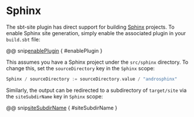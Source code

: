 # Sphinx

The sbt-site plugin has direct support for building [Sphinx] projects. To enable Sphinx site generation, simply enable the associated plugin in your `build.sbt` file:

@@ snip[enablePlugin](/src/sbt-test/sphinx/can-use-sphinx/build.sbt) { #enablePlugin }

This assumes you have a Sphinx project under the `src/sphinx` directory. To change this, set the `sourceDirectory` key in the `Sphinx` scope:

```sbt
Sphinx / sourceDirectory := sourceDirectory.value / "androsphinx"
```

Similarly, the output can be redirected to a subdirectory of `target/site` via the `siteSubdirName` key in `Sphinx` scope:

@@ snip[siteSubdirName](/src/sbt-test/sphinx/can-use-sphinx/build.sbt) { #siteSubdirName }

[Sphinx]: http://sphinx-doc.org
